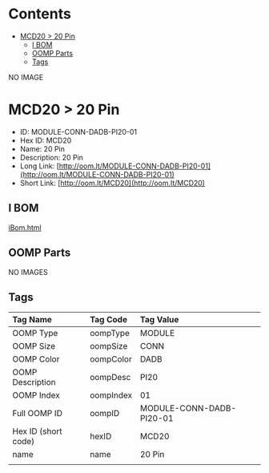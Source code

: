 



Contents
========

* [MCD20 > 20 Pin](#mcd20--20-pin)
	* [I BOM](#i-bom)
	* [OOMP Parts](#oomp-parts)
	* [Tags](#tags)
  
NO IMAGE  
# MCD20 > 20 Pin

- ID: MODULE-CONN-DADB-PI20-01
- Hex ID: MCD20
- Name: 20 Pin
- Description: 20 Pin
- Long Link: [http://oom.lt/MODULE-CONN-DADB-PI20-01](http://oom.lt/MODULE-CONN-DADB-PI20-01)
- Short Link: [http://oom.lt/MCD20](http://oom.lt/MCD20)

## I BOM
  
[iBom.html](https://htmlpreview.github.io/?https://github.com/oomlout/oomlout_OOMP_projects_V2/blob/main/MODULE/CONN/DADB/PI20/01/ibom.html)
## OOMP Parts
  
NO IMAGES  
## Tags
  

|Tag Name|Tag Code|Tag Value|
| :--- | :--- | :--- |
|OOMP Type|oompType|MODULE|
|OOMP Size|oompSize|CONN|
|OOMP Color|oompColor|DADB|
|OOMP Description|oompDesc|PI20|
|OOMP Index|oompIndex|01|
|Full OOMP ID|oompID|MODULE-CONN-DADB-PI20-01|
|Hex ID (short code)|hexID|MCD20|
|name|name|20 Pin|
||||
